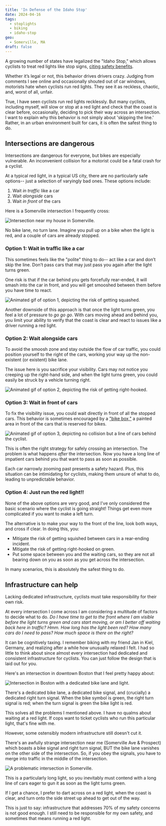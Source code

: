 ```yaml
---
title: 'In Defense of the Idaho Stop'
date: 2024-04-16
tags:
  - stoplights
  - biking
  - idaho-stop
geo:
  - Somerville, MA
draft: false
---
```


A growing number of states have legalized the "Idaho Stop," which allows cyclists to treat red lights like stop signs, [citing safety benefits](https://usa.streetsblog.org/2022/10/20/fed-safety-administrator-lets-legalize-the-idaho-stop).

Whether it’s legal or not, this behavior drives drivers crazy. Judging from comments I see online and occasionally shouted out of car windows, motorists hate when cyclists run red lights. They see it as reckless, chaotic, and, worst of all, unfair.

True, I have seen cyclists run red lights recklessly. But many cyclists, including myself, will slow or stop at a red light and check that the coast is clear before, occasionally, deciding to pick their way across an intersection. I want to explain why this behavior is not simply about 'skipping the line.' Rather, in an urban environment built for cars, it is often the safest thing to do.

## Intersections are dangerous

Intersections are dangerous for everyone, but bikes are especially vulnerable. An inconvenient collision for a motorist could be a fatal crash for a cyclist.

At a typical red light, in a typical US city, there are no particularly safe options-- just a selection of varyingly bad ones. These options include:

1. Wait _in traffic_ like a car
2. Wait _alongside_ cars
3. Wait _in front_ of the cars

Here is a Somerville intersection I frequently cross:

![Intersection near my house in Somerville.](img/somerville_intersection.jpg)

No bike lane, no turn lane. Imagine you pull up on a bike when the light is red, and a couple of cars are already stopped.

### Option 1: Wait in traffic like a car

This sometimes feels like the "polite" thing to do-- act like a car and don’t skip the line. Don’t pass cars that may just pass you again after the light turns green.

One risk is that if the car behind you gets forcefully rear-ended, it will smash into the car in front, and you will get smooshed between them before you have time to react.

![Animated gif of option 1, depicting the risk of getting squashed.](img/intersection_01.gif)

Another downside of this approach is that once the light turns green, you feel a lot of pressure to _go go go_. With cars moving ahead and behind you, you limit your ability to verify that the coast is clear and react to issues like a driver running a red light.

### Option 2: Wait alongside cars

To avoid the smoosh zone and stay outside the flow of car traffic, you could position yourself to the right of the cars, working your way up the non-existent (or existent) bike lane.

The issue here is you sacrifice your visibility. Cars may not notice you creeping up the right-hand side, and when the light turns green, you could easily be struck by a vehicle turning right.

![Animated gif of option 2, depicting the risk of getting right-hooked.](img/intersection_02.gif)

### Option 3: Wait in front of cars

To fix the visibility issue, you could wait directly in front of all the stopped cars. This behavior is sometimes encouraged by a ["bike box,"](https://nacto.org/publication/urban-bikeway-design-guide/intersection-treatments/bike-boxes/) a painted area in front of the cars that is reserved for bikes.

![Animated gif of option 3, depicting no collision but a line of cars behind the cyclist.](img/intersection_03.gif)

This is often the right strategy for safely crossing an intersection. The problem is what happens _after_ the intersection. Now you have a long line of impatient cars behind you that want to pass as soon as possible.

Each car narrowly zooming past presents a safety hazard. Plus, this situation can be intimidating for cyclists, making them unsure of what to do, leading to unpredictable behavior.

### Option 4: Just run the red light!!

None of the above options are very good, and I've only considered the basic scenario where the cyclist is going straight! Things get even more complicated if you want to make a left turn.

The alternative is to make your way to the front of the line, look both ways, and cross if clear. In doing this, you:

- Mitigate the risk of getting squished between cars in a rear-ending incident.
- Mitigate the risk of getting right-hooked on green.
- Put some space between you and the waiting cars, so they are not all bearing down on you as soon as you get across the intersection.

In many scenarios, this is absolutely the safest thing to do.

## Infrastructure can help

Lacking dedicated infrastructure, cyclists must take responsibility for their own risk.

At every intersection I come across I am considering a multitude of factors to decide what to do. _Do I have time to get to the front where I am visible before the light turns green and cars start moving, or am I better off waiting back here in traffic? Hmm. How long has the light been red? How many cars do I need to pass? How much space is there on the right?_

It can be cognitively taxing. I remember biking with my friend Jan in Kiel, Germany, and realizing after a while how unusually relaxed I felt. I had so little to think about since almost every intersection had dedicated and consistent infrastructure for cyclists. You can just follow the design that is laid out for you.

Here's an intersection in downtown Boston that I feel pretty happy about:

![Intersection in Boston with a dedicated bike lane and light.](img/intersection_light.jpg)

There's a dedicated bike lane, a dedicated bike signal, and (crucially) a dedicated right turn signal. When the bike symbol is green, the right turn signal is red; when the turn signal is green the bike light is red.

This solves all the problems I mentioned above. I have no qualms about waiting at a red light. If cops want to ticket cyclists who run this particular light, that's fine with me.

However, some ostensibly modern infrastructure still doesn't cut it.

There's an awfully strange intersection near me (Somerville Ave & Prospect) which boasts a bike signal and right turn signal, BUT the bike lane vanishes on the other side of the intersection. So, if you obey the signals, you have to merge into traffic in the middle of the intersection.

![A problematic intersection in Somerville.](img/somerville_bad.jpg)

This is a particularly long light, so you inevitably must contend with a long line of cars eager to gun it as soon as the light turns green.

If I get a chance, I prefer to dart across on a red light, when the coast is clear, and turn onto the side street up ahead to get out of the way.

This is just to say: infrastructure that addresses 70% of my safety concerns is not good enough. I still need to be responsible for my own safety, and sometimes that means running a red light.
